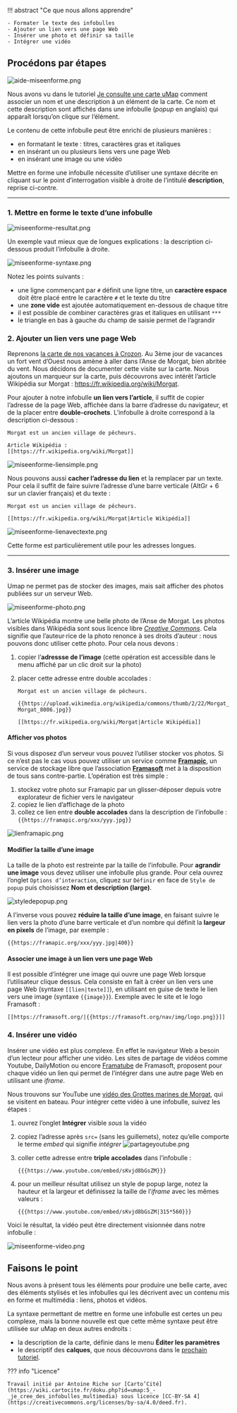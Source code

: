 !!! abstract "Ce que nous allons apprendre"

    - Formater le texte des infobulles
    - Ajouter un lien vers une page Web
    - Insérer une photo et définir sa taille
    - Intégrer une vidéo

## Procédons par étapes

![aide-miseenforme.png](../../static/tutoriels/5-je-cree-des-infobulles-multimedia/aide-miseenforme.png)

Nous avons vu dans
le tutoriel [Je consulte une carte uMap](1-browsing-a-map.md)
comment associer un nom et
une description à un élément de la carte. Ce nom et cette description
sont affichés dans une infobulle (*popup* en anglais) qui apparaît
lorsqu’on clique sur l’élément.

Le contenu de cette infobulle peut être enrichi de plusieurs manières :

-   en formatant le texte : titres, caractères gras et italiques
-   en insérant un ou plusieurs liens vers une page Web
-   en insérant une image ou une vidéo

Mettre en forme une infobulle nécessite d’utiliser une syntaxe décrite
en cliquant sur le point d’interrogation visible à droite de l’intitulé
**description**, reprise ci-contre.

------------------------------------------------------------------------

### 1. Mettre en forme le texte d’une infobulle

![miseenforme-resultat.png](../../static/tutoriels/5-je-cree-des-infobulles-multimedia/miseenforme-resultat.png)

Un exemple
vaut mieux que de longues explications : la description ci-dessous
produit l’infobulle à droite.

![miseenforme-syntaxe.png](../../static/tutoriels/5-je-cree-des-infobulles-multimedia/miseenforme-syntaxe.png)

Notez les points suivants :

-   une ligne commençant par `#` définit une ligne titre, un **caractère
    espace** doit être placé entre le caractère `#` et le texte du titre
-   une **zone vide** est ajoutée automatiquement en-dessous de chaque
    titre
-   il est possible de combiner caractères gras et italiques en
    utilisant `***`
-   le triangle en bas à gauche du champ de saisie permet de l’agrandir

### 2. Ajouter un lien vers une page Web

Reprenons [la carte de nos vacances à
Crozon](http://u.osmfr.org/m/64936/). Au 3ème jour de vacances un fort
vent d’Ouest nous amène à aller dans l’Anse de Morgat, bien abritée du
vent. Nous décidons de documenter cette visite sur la carte. Nous
ajoutons un marqueur sur la carte, puis découvrons avec intérêt
l’article Wikipédia sur Morgat : <https://fr.wikipedia.org/wiki/Morgat>.


Pour
ajouter à notre infobulle **un lien vers l’article**, il suffit de
copier l’adresse de la page Web, affichée dans la barre d’adresse du
navigateur, et de la placer entre **double-crochets**. L’infobulle à
droite correspond à la description ci-dessous :

    Morgat est un ancien village de pêcheurs.

    Article Wikipédia :
    [[https://fr.wikipedia.org/wiki/Morgat]]

![miseenforme-liensimple.png](../../static/tutoriels/5-je-cree-des-infobulles-multimedia/miseenforme-liensimple.png)

Nous pouvons aussi **cacher l’adresse du lien** et la remplacer par un
texte. Pour cela il suffit de faire suivre l’adresse d’une barre
verticale (AltGr + 6 sur un clavier français) et du texte :

    Morgat est un ancien village de pêcheurs.

    [[https://fr.wikipedia.org/wiki/Morgat|Article Wikipédia]]

![miseenforme-lienavectexte.png](../../static/tutoriels/5-je-cree-des-infobulles-multimedia/miseenforme-lienavectexte.png)

Cette forme est particulièrement utile pour les adresses longues.

------------------------------------------------------------------------

### 3. Insérer une image

Umap ne permet pas de stocker des images, mais sait afficher des photos
publiées sur un serveur Web.

![miseenforme-photo.png](../../static/tutoriels/5-je-cree-des-infobulles-multimedia/miseenforme-photo.png)

L’article
Wikipédia montre une belle photo de l’Anse de Morgat. Les photos
visibles dans Wikipédia sont sous licence libre *[Creative
Commons](http://creativecommons.fr/)*. Cela signifie que l’auteur·rice
de la photo renonce à ses droits d’auteur : nous pouvons donc utiliser
cette photo. Pour cela nous devons :

1.  copier l’**adressse de l’image** (cette opération est accessible
    dans le menu affiché par un clic droit sur la photo)
2.  placer cette adresse entre double accolades :


        Morgat est un ancien village de pêcheurs.

        {{https://upload.wikimedia.org/wikipedia/commons/thumb/2/22/Morgat_8006.jpg/330px-Morgat_8006.jpg}}

        [[https://fr.wikipedia.org/wiki/Morgat|Article Wikipédia]]

#### Afficher vos photos

Si vous disposez d’un serveur vous pouvez l’utiliser stocker vos photos.
Si ce n’est pas le cas vous pouvez utiliser un service comme
**[Framapic](https://framapic.org/)**, un service de stockage libre que
l’association **[Framasoft](https://framasoft.org/)** met à la
disposition de tous sans contre-partie. L’opération est très simple :

1.  stockez votre photo sur Framapic par un glisser-déposer depuis votre
    explorateur de fichier vers le navigateur
2.  copiez le lien d’affichage de la photo
3.  collez ce lien entre **double accolades** dans la description de
    l’infobulle : `{{https://framapic.org/xxx/yyy.jpg}}`

![lienframapic.png](../../static/tutoriels/5-je-cree-des-infobulles-multimedia/lienframapic.png)

#### Modifier la taille d’une image


La taille de la photo est
restreinte par la taille de l’infobulle. Pour **agrandir une image**
vous devez utiliser une infobulle plus grande. Pour cela ouvrez l’onglet
`Options d’interaction`, cliquez sur `Définir` en face de
`Style de popup` puis choisissez **Nom et description (large)**.

![styledepopup.png](../../static/tutoriels/5-je-cree-des-infobulles-multimedia/styledepopup.png)

A l’inverse vous pouvez **réduire la taille d’une image**, en faisant
suivre le lien vers la photo d’une barre verticale et d’un nombre qui
définit la **largeur en pixels** de l’image, par exemple :

    {{https://framapic.org/xxx/yyy.jpg|400}}

#### Associer une image à un lien vers une page Web

Il est possible d’intégrer une image qui ouvre une page Web lorsque
l’utilisateur clique dessus. Cela consiste en fait à créer un lien vers
une page Web (syntaxe `[[lien|texte]]`), en utilisant en guise de texte
le lien vers une image (syntaxe `{{image}}`). Exemple avec le site et le
logo Framasoft :

    [[https://framasoft.org/|{{https://framasoft.org/nav/img/logo.png}}]]

### 4. Insérer une vidéo

Insérer une vidéo est plus complexe. En effet le navigateur Web a besoin
d’un lecteur pour afficher une vidéo. Les sites de partage de vidéos
comme Youtube, DailyMotion ou encore [Framatube](https://framatube.org/)
de Framasoft, proposent pour chaque vidéo un lien qui permet de
l’intégrer dans une autre page Web en utilisant une *iframe*.

Nous trouvons sur YouTube une [vidéo des Grottes marines de
Morgat](https://www.youtube.com/watch?v=sKvjd8bGsZM), qui se visitent en
bateau. Pour intégrer cette vidéo à une infobulle, suivez les étapes :

1.  ouvrez l’onglet **Intégrer** visible *sous* la vidéo
2.  copiez l’adresse après `src=` (sans les guillemets), notez qu’elle
    comporte le terme *embed* qui signifie *intégrer*
    ![partageyoutube.png](../../static/tutoriels/5-je-cree-des-infobulles-multimedia/partageyoutube.png)
3.  coller cette adresse entre **triple accolades** dans l’infobulle :

        {{{https://www.youtube.com/embed/sKvjd8bGsZM}}}

4.  pour un meilleur résultat utilisez un style de popup large, notez la
    hauteur et la largeur et définissez la taille de l’*iframe* avec les
    mêmes valeurs :

        {{{https://www.youtube.com/embed/sKvjd8bGsZM|315*560}}}

Voici le résultat, la vidéo peut être directement visionnée dans notre
infobulle :

![miseenforme-video.png](../../static/tutoriels/5-je-cree-des-infobulles-multimedia/miseenforme-video.png)

## Faisons le point

Nous avons à présent tous les éléments pour produire une belle carte,
avec des éléments stylisés et les infobulles qui les décrivent avec un
contenu mis en forme et multimédia : liens, photos et vidéos.

La syntaxe permettant de mettre en forme une infobulle est certes un peu
complexe, mais la bonne nouvelle est que cette même syntaxe peut être
utilisée sur uMap en deux autres endroits :

-   la description de la carte, définie dans le menu **Éditer les
    paramètres**
-   le descriptif des **calques**, que nous découvrons dans le
    [prochain tutoriel](6-handling-datalayers.md).


??? info "Licence"

    Travail initié par Antoine Riche sur [Carto’Cité](https://wiki.cartocite.fr/doku.php?id=umap:5_-_je_cree_des_infobulles_multimedia) sous licence [CC-BY-SA 4](https://creativecommons.org/licenses/by-sa/4.0/deed.fr).
